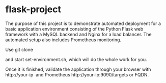# flask-project

The purpose of this project is to demonstrate automated deployment for a basic application environment consisting of the Python Flask web framework with a MySQL backend and Nginx for a load balancer. The automated setup also includes Prometheus monitoring.

Use git clone 

and start set-environment.sh, which will do the whole work for you.

Once it is finished, validate the application through your browser with http://your-ip  and Prometheus http://your-ip:9090/targets or FQDN.
